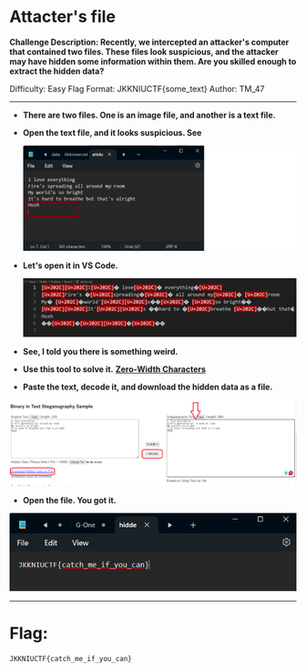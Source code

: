# Attacter's file

**Challenge Description: Recently, we intercepted an attacker's computer that contained two files. These files look suspicious, and the attacker may have hidden some information within them. Are you skilled enough to extract the hidden data?**

Difficulty: Easy
Flag Format: JKKNIUCTF{some_text}
Author: TM_47

---

- **There are two files. One is an image file, and another is a text file.**
- **Open the text file, and it looks suspicious. See**
  
  ![image-1](../images/aa.png)

- **Let's open it in VS Code.**

  ![image-2](../images/bb.png)

- **See, I told you there is something weird.**
- **Use this tool to solve it.**
  **[Zero-Width Characters](https://330k.github.io/misc_tools/unicode_steganography.html)**
  
- **Paste the text, decode it, and download the hidden data as a file.**

![image-3](../images/cc.png)

- **Open the file. You got it.**

![image-4](../images/dd.png)

---

# Flag:

    JKKNIUCTF{catch_me_if_you_can}